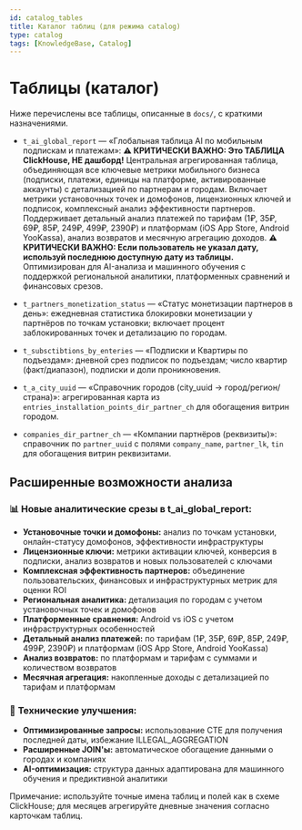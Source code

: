 ```yaml
---
id: catalog_tables
title: Каталог таблиц (для режима catalog)
type: catalog
tags: [KnowledgeBase, Catalog]
---
```


# Таблицы (каталог)

Ниже перечислены все таблицы, описанные в `docs/`, с краткими назначениями.

- `t_ai_global_report` — «Глобальная таблица AI по мобильным подпискам и платежам»: **⚠️ КРИТИЧЕСКИ ВАЖНО: Это ТАБЛИЦА ClickHouse, НЕ дашборд!** Центральная агрегированная таблица, объединяющая все ключевые метрики мобильного бизнеса (подписки, платежи, единицы на платформе, активированные аккаунты) с детализацией по партнерам и городам. Включает метрики установочных точек и домофонов, лицензионных ключей и подписок, комплексный анализ эффективности партнеров. Поддерживает детальный анализ платежей по тарифам (1₽, 35₽, 69₽, 85₽, 249₽, 499₽, 2390₽) и платформам (iOS App Store, Android YooKassa), анализ возвратов и месячную агрегацию доходов. **⚠️ КРИТИЧЕСКИ ВАЖНО: Если пользователь не указал дату, используй последнюю доступную дату из таблицы.** Оптимизирован для AI-анализа и машинного обучения с поддержкой региональной аналитики, платформенных сравнений и финансовых срезов.

- `t_partners_monetization_status` — «Статус монетизации партнеров в день»: ежедневная статистика блокировки монетизации у партнёров по точкам установки; включает процент заблокированных точек и детализацию по городам.

- `t_subsctibtions_by_enteries` — «Подписки и Квартиры по подъездам»: дневной срез подписок по подъездам; число квартир (факт/диапазон), подписки и доли проникновения.

- `t_a_city_uuid` — «Справочник городов (city_uuid → город/регион/страна)»: агрегированная карта из `entries_installation_points_dir_partner_ch` для обогащения витрин городом.

- `companies_dir_partner_ch` — «Компании партнёров (реквизиты)»: справочник по `partner_uuid` с полями `company_name`, `partner_lk`, `tin` для обогащения витрин реквизитами.

## Расширенные возможности анализа

### 📊 **Новые аналитические срезы в t_ai_global_report:**
- **Установочные точки и домофоны:** анализ по точкам установки, онлайн-статусу домофонов, эффективности инфраструктуры
- **Лицензионные ключи:** метрики активации ключей, конверсия в подписки, анализ возвратов и новых пользователей с ключами
- **Комплексная эффективность партнеров:** объединение пользовательских, финансовых и инфраструктурных метрик для оценки ROI
- **Региональная аналитика:** детализация по городам с учетом установочных точек и домофонов
- **Платформенные сравнения:** Android vs iOS с учетом инфраструктурных особенностей
- **Детальный анализ платежей:** по тарифам (1₽, 35₽, 69₽, 85₽, 249₽, 499₽, 2390₽) и платформам (iOS App Store, Android YooKassa)
- **Анализ возвратов:** по платформам и тарифам с суммами и количеством возвратов
- **Месячная агрегация:** накопленные доходы с детализацией по тарифам и платформам

### 🔧 **Технические улучшения:**
- **Оптимизированные запросы:** использование CTE для получения последней даты, избежание ILLEGAL_AGGREGATION
- **Расширенные JOIN'ы:** автоматическое обогащение данными о городах и компаниях
- **AI-оптимизация:** структура данных адаптирована для машинного обучения и предиктивной аналитики

Примечание: используйте точные имена таблиц и полей как в схеме ClickHouse; для месяцев агрегируйте дневные значения согласно карточкам таблиц.


